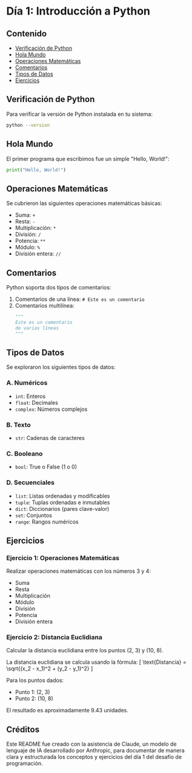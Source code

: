 # Día 1: Introducción a Python

## Contenido
- [Verificación de Python](#verificación-de-python)
- [Hola Mundo](#hola-mundo)
- [Operaciones Matemáticas](#operaciones-matemáticas)
- [Comentarios](#comentarios)
- [Tipos de Datos](#tipos-de-datos)
- [Ejercicios](#ejercicios)

## Verificación de Python
Para verificar la versión de Python instalada en tu sistema:
```bash
python --version
```

## Hola Mundo
El primer programa que escribimos fue un simple "Hello, World!":
```python
print("Hello, World!")
```

## Operaciones Matemáticas
Se cubrieron las siguientes operaciones matemáticas básicas:
- Suma: `+`
- Resta: `-`
- Multiplicación: `*`
- División: `/`
- Potencia: `**`
- Módulo: `%`
- División entera: `//`

## Comentarios
Python soporta dos tipos de comentarios:
1. Comentarios de una línea: `# Este es un comentario`
2. Comentarios multilínea:
   ```python
   """
   Este es un comentario
   de varias líneas
   """
   ```

## Tipos de Datos
Se exploraron los siguientes tipos de datos:

### A. Numéricos
- `int`: Enteros
- `float`: Decimales
- `complex`: Números complejos

### B. Texto
- `str`: Cadenas de caracteres

### C. Booleano
- `bool`: True o False (1 o 0)

### D. Secuenciales
- `list`: Listas ordenadas y modificables
- `tuple`: Tuplas ordenadas e inmutables
- `dict`: Diccionarios (pares clave-valor)
- `set`: Conjuntos
- `range`: Rangos numéricos

## Ejercicios

### Ejercicio 1: Operaciones Matemáticas
Realizar operaciones matemáticas con los números 3 y 4:
- Suma
- Resta
- Multiplicación
- Módulo
- División
- Potencia
- División entera

### Ejercicio 2: Distancia Euclidiana
Calcular la distancia euclidiana entre los puntos (2, 3) y (10, 8).

La distancia euclidiana se calcula usando la fórmula:
\[
\text{Distancia} = \sqrt{(x_2 - x_1)^2 + (y_2 - y_1)^2}
\]

Para los puntos dados:
- Punto 1: (2, 3)
- Punto 2: (10, 8)

El resultado es aproximadamente 9.43 unidades.

## Créditos
Este README fue creado con la asistencia de Claude, un modelo de lenguaje de IA desarrollado por Anthropic, para documentar de manera clara y estructurada los conceptos y ejercicios del día 1 del desafío de programación.
